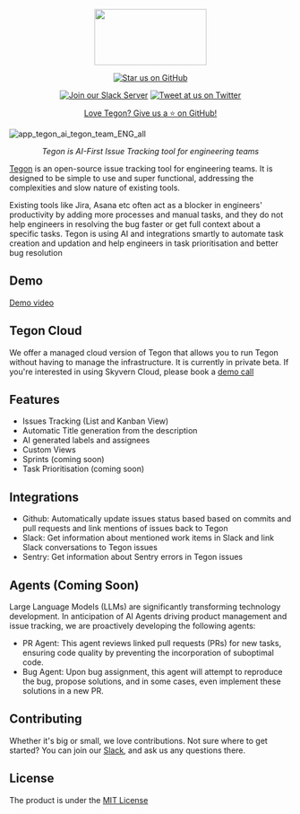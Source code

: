 <p align="center">
  <a href="https://tegon.ai"><img src="https://github.com/tegonhq/tegon/assets/17528887/07036ee1-774d-4dff-a56b-8050041f36ce" width="200" height="100" /></a>
</p>

<div align="center">

[![Star us on GitHub](https://img.shields.io/github/stars/tegonhq/tegon?color=FFD700&label=Stars&logo=Github)](https://github.com/tegonhq/tegon)

[![Join our Slack Server](https://img.shields.io/badge/Slack-chat%20with%20us-%235865F2?style=flat&logo=slack&logoColor=%23fff)](https://join.slack.com/t/tegoncommunity/shared_invite/zt-2i1e781ip-zwauijRV9TRtRKoJi3tqng)
[![Tweet at us on Twitter](https://img.shields.io/badge/Twitter-tweet%20at%20us-1da1f2?style=flat&logo=twitter&logoColor=%23fff)](https://twitter.com/tegonhq)

[Love Tegon? Give us a ⭐ on GitHub!](https://github.com/tegonhq/tegon)

</div>

![app_tegon_ai_tegon_team_ENG_all](https://github.com/tegonhq/tegon/assets/17528887/d426650d-b0e3-4d9f-92d7-bf182af16202)


<p align="center">
    <em> Tegon is AI-First Issue Tracking tool for engineering teams
</em>
</p>

[Tegon](https://tegon.ai) is an open-source issue tracking tool for engineering teams. It is designed to be simple to use and super functional, addressing the complexities and slow nature of existing tools.

Existing tools like Jira, Asana etc often act as a blocker in engineers' productivity by adding more processes and manual tasks, and they do not help engineers in resolving the bug faster or get full context about a specific tasks. Tegon is using AI and integrations smartly to automate task creation and updation and help engineers in task prioritisation and better bug resolution

## Demo

[Demo video](https://www.loom.com/share/1a4ba45cb1254fdba3ea98af23a1e6f1?sid=5e18abb1-a1fa-414e-ae22-15db2bbd18a6)

## Tegon Cloud

We offer a managed cloud version of Tegon that allows you to run Tegon without having to manage the infrastructure. It is currently in private beta. 
If you're interested in using Skyvern Cloud, please book a [demo call](https://calendly.com/manik-sync/talk-to-us)

## Features

- Issues Tracking (List and Kanban View)
- Automatic Title generation from the description
- AI generated labels and assignees
- Custom Views
- Sprints (coming soon)
- Task Prioritisation (coming soon)

## Integrations

- Github: Automatically update issues status based based on commits and pull requests and link mentions of issues back to Tegon
- Slack: Get information about mentioned work items in Slack and link Slack conversations to Tegon issues
- Sentry: Get information about Sentry errors in Tegon issues

## Agents (Coming Soon)

Large Language Models (LLMs) are significantly transforming technology development. In anticipation of AI Agents driving product management and issue tracking, we are proactively developing the following agents:

- PR Agent: This agent reviews linked pull requests (PRs) for new tasks, ensuring code quality by preventing the incorporation of suboptimal code.
- Bug Agent: Upon bug assignment, this agent will attempt to reproduce the bug, propose solutions, and in some cases, even implement these solutions in a new PR.

## Contributing

Whether it's big or small, we love contributions. Not sure where to get started? 
You can join our [Slack](https://join.slack.com/t/tegoncommunity/shared_invite/zt-2i1e781ip-zwauijRV9TRtRKoJi3tqng), and ask us any questions there.

## License

The product is under the [MIT License](https://github.com/tegonhq/tegon/blob/main/LICENSE.md)

